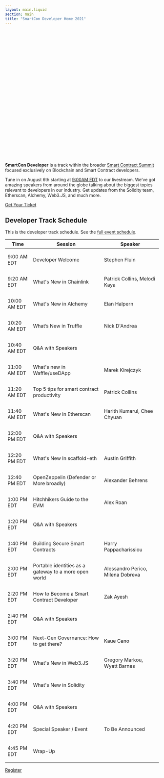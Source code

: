 ```yaml
---
layout: main.liquid
section: main
title: "SmartCon Developer Home 2021"
---
```

<div style="width:100%;height:400px;background-image:url('https://assets.website-files.com/5ecd2e386705c9f699774c3f/60ba034259eb410fc292568f_scs1-opengraph.jpg');background-size:contain;background-position:center;background-repeat:no-repeat;margin-bottom:32px;"></div>

**SmartCon Developer** is a track within the broader [Smart Contract Summit](https://www.smartcontractsummit.io/) focused exclusively on Blockchain and Smart Contract developers.

Tune in on August 6th starting at [9:00AM EDT](https://www.inyourowntime.zone/2021-08-06_09.00_America.New_York) to our livestream. We've got amazing speakers from around the globe talking about the biggest topics relevant to developers in our industry. Get updates from the Solidity team, Etherscan, Alchemy, Web3.JS, and much more.

<div class="remix-callout">
    <a href="https://hopin.com/events/smart-contract-summit-1?ref=9612bdfe2e85" class="cl-button--ghost solidity-tracked">Get Your Ticket</a>
</div>

<style>td {padding: 16px 8px;}</style>

## Developer Track Schedule
This is the developer track schedule. See the [full event schedule](https://hopin.com/events/smart-contract-summit-1#schedule).

| Time      | Session | Speaker |
| ----------- | ----------- | --- |
| 9:00 AM EDT | Developer Welcome |  Stephen Fluin
| 9:20 AM EDT | What's New in Chainlink | Patrick Collins, Melodi Kaya
| 10:00 AM EDT	| What's New in Alchemy | Elan Halpern
| 10:20 AM EDT	| What’s New in Truffle | Nick D'Andrea
| 10:40 AM EDT	| Q&A with Speakers | 
| 11:00 AM EDT	| What's new in Waffle/useDApp | Marek Kirejczyk
| 11:20 AM EDT	| Top 5 tips for smart contract productivity | Patrick Collins
| 11:40 AM EDT	| What's New in Etherscan | Harith Kumarul, Chee Chyuan
| 12:00 PM EDT	| Q&A with Speakers | 
| 12:20 PM EDT	| What's New In scaffold-eth | Austin Griffith
| 12:40 PM EDT	| OpenZeppelin (Defender or More broadly) | Alexander Behrens
| 1:00 PM EDT	| Hitchhikers Guide to the EVM | Alex Roan
| 1:20 PM EDT	| Q&A with Speakers | 
| 1:40 PM EDT	| Building Secure Smart Contracts | Harry Pappacharissiou
| 2:00 PM EDT	| Portable identities as a gateway to a more open world | Alessandro Perico, Milena Dobreva
| 2:20 PM EDT	| How to Become a Smart Contract Developer | Zak Ayesh
| 2:40 PM EDT	| Q&A with Speakers  | 
| 3:00 PM EDT	| Next-Gen Governance: How to get there? | Kaue Cano
| 3:20 PM EDT	| What's New in Web3.JS | Gregory Markou, Wyatt Barnes
| 3:40 PM EDT	| What's New in Solidity | 
| 4:00 PM EDT	| Q&A with Speakers  | 
| 4:20 PM EDT	| Special Speaker / Event | To Be Announced
| 4:45 PM EDT	| Wrap-Up | 



<div class="remix-callout">
    <a href="https://hopin.com/events/smart-contract-summit-1?ref=9612bdfe2e85" class="cl-button--ghost solidity-tracked">Register</a>
</div>
